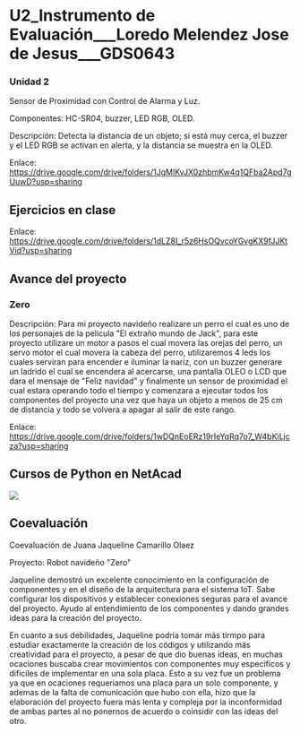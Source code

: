 # U2_Instrumento de Evaluación___Loredo Melendez Jose de Jesus___GDS0643
### Unidad 2

Sensor de Proximidad con Control de Alarma y Luz.

Componentes: HC-SR04, buzzer, LED RGB, OLED.

Descripción: Detecta la distancia de un objeto; si está muy cerca, el buzzer y el LED RGB se activan en alerta, y la distancia se muestra en la OLED.

Enlace: https://drive.google.com/drive/folders/1JgMlKvJX0zhbmKw4q1QFba2Apd7gUuwD?usp=sharing

## Ejercicios en clase

Enlace: https://drive.google.com/drive/folders/1dLZ8I_r5z6HsOQvcoYGvgKX9fJJKtVid?usp=sharing

## Avance del proyecto

### Zero

Descripción: Para mi proyecto navideño realizare un perro el cual es uno de los personajes de la pelicula "El extraño mundo de Jack", para este proyecto utilizare un motor a pasos el cual movera las orejas del perro, un servo motor el cual movera la cabeza del perro, utilizaremos 4 leds los cuales serviran para encender e iluminar la nariz, con un buzzer generare un ladrido el cual se encendera al acercarse, una pantalla OLEO o LCD que dara el mensaje de "Feliz navidad" y finalmente un sensor de proximidad el cual estara operando todo el tiempo y comenzara a ejecutar todos los componentes del proyecto una vez que haya un objeto a menos de 25 cm de distancia y todo se volvera a apagar al salir de este rango.

Enlace: https://drive.google.com/drive/folders/1wDQnEoERz19rIeYqRq7o7_W4bKiLjcza?usp=sharing

## Cursos de Python en NetAcad

<img src="https://github.com/user-attachments/assets/51ff2f7d-9860-4f88-ba4a-aa124a11ffda"/>

## Coevaluación

Coevaluación de Juana Jaqueline Camarillo Olaez

Proyecto: Robot navideño "Zero"

Jaqueline demostró un excelente conocimiento en la configuración de componentes y en el diseño de la arquitectura para el sistema IoT. Sabe configurar los dispositivos y establecer conexiones seguras para el avance del proyecto. Ayudo al entendimiento de los componentes y dando grandes ideas para la creación del proyecto.

En cuanto a sus debilidades, Jaqueline podría tomar más tirmpo para estudiar exactamente la creación de los códigos y utilizando más creatividad para el proyecto, a pesar de que dio buenas ideas, en muchas ocaciones buscaba crear movimientos con componentes muy especificos y dificiles de implementar en una sola placa. Esto a su vez fue un problema ya que en ocaciones requeriamos una placa para un solo componente, y ademas de la falta de comunicación que hubo con ella, hizo que la elaboración del proyecto fuera más lenta y compleja por la inconformidad de ambas partes al no ponernos de acuerdo o coinsidir con las ideas del otro.
